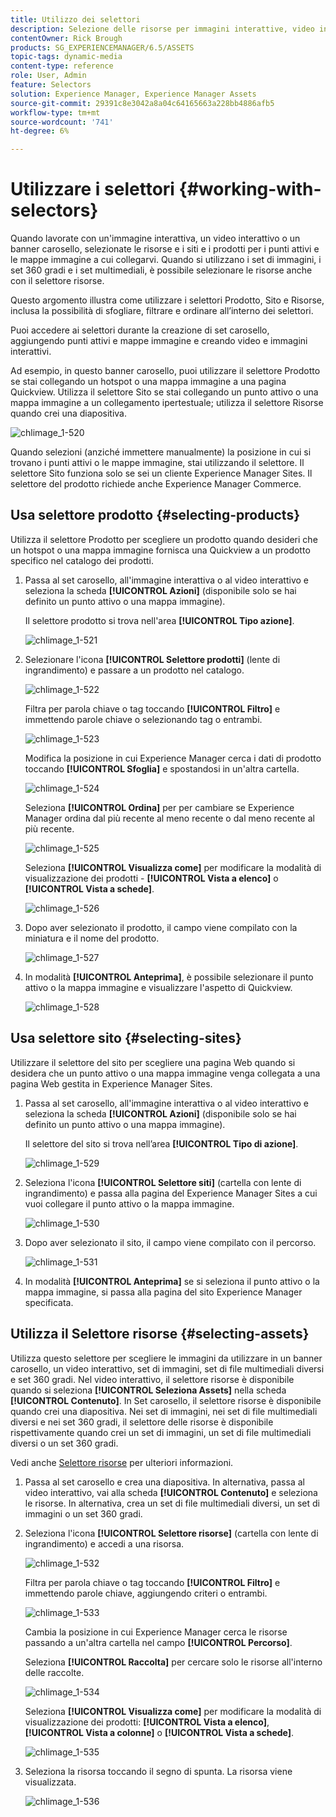 ```yaml
---
title: Utilizzo dei selettori
description: Selezione delle risorse per immagini interattive, video interattivi e banner a carosello
contentOwner: Rick Brough
products: SG_EXPERIENCEMANAGER/6.5/ASSETS
topic-tags: dynamic-media
content-type: reference
role: User, Admin
feature: Selectors
solution: Experience Manager, Experience Manager Assets
source-git-commit: 29391c8e3042a8a04c64165663a228bb4886afb5
workflow-type: tm+mt
source-wordcount: '741'
ht-degree: 6%

---
```


# Utilizzare i selettori {#working-with-selectors}

Quando lavorate con un&#39;immagine interattiva, un video interattivo o un banner carosello, selezionate le risorse e i siti e i prodotti per i punti attivi e le mappe immagine a cui collegarvi. Quando si utilizzano i set di immagini, i set 360 gradi e i set multimediali, è possibile selezionare le risorse anche con il selettore risorse.

Questo argomento illustra come utilizzare i selettori Prodotto, Sito e Risorse, inclusa la possibilità di sfogliare, filtrare e ordinare all’interno dei selettori.

Puoi accedere ai selettori durante la creazione di set carosello, aggiungendo punti attivi e mappe immagine e creando video e immagini interattivi.

Ad esempio, in questo banner carosello, puoi utilizzare il selettore Prodotto se stai collegando un hotspot o una mappa immagine a una pagina Quickview. Utilizza il selettore Sito se stai collegando un punto attivo o una mappa immagine a un collegamento ipertestuale; utilizza il selettore Risorse quando crei una diapositiva.

![chlimage_1-520](assets/chlimage_1-520.png)

Quando selezioni (anziché immettere manualmente) la posizione in cui si trovano i punti attivi o le mappe immagine, stai utilizzando il selettore. Il selettore Sito funziona solo se sei un cliente Experience Manager Sites. Il selettore del prodotto richiede anche Experience Manager Commerce.

## Usa selettore prodotto {#selecting-products}

Utilizza il selettore Prodotto per scegliere un prodotto quando desideri che un hotspot o una mappa immagine fornisca una Quickview a un prodotto specifico nel catalogo dei prodotti.

1. Passa al set carosello, all&#39;immagine interattiva o al video interattivo e seleziona la scheda **[!UICONTROL Azioni]** (disponibile solo se hai definito un punto attivo o una mappa immagine).

   Il selettore prodotto si trova nell&#39;area **[!UICONTROL Tipo azione]**.

   ![chlimage_1-521](assets/chlimage_1-521.png)

1. Selezionare l&#39;icona **[!UICONTROL Selettore prodotti]** (lente di ingrandimento) e passare a un prodotto nel catalogo.

   ![chlimage_1-522](assets/chlimage_1-522.png)

   Filtra per parola chiave o tag toccando **[!UICONTROL Filtro]** e immettendo parole chiave o selezionando tag o entrambi.

   ![chlimage_1-523](assets/chlimage_1-523.png)

   Modifica la posizione in cui Experience Manager cerca i dati di prodotto toccando **[!UICONTROL Sfoglia]** e spostandosi in un&#39;altra cartella.

   ![chlimage_1-524](assets/chlimage_1-524.png)

   Seleziona **[!UICONTROL Ordina]** per per cambiare se Experience Manager ordina dal più recente al meno recente o dal meno recente al più recente.

   ![chlimage_1-525](assets/chlimage_1-525.png)

   Seleziona **[!UICONTROL Visualizza come]** per modificare la modalità di visualizzazione dei prodotti - **[!UICONTROL Vista a elenco]** o **[!UICONTROL Vista a schede]**.

   ![chlimage_1-526](assets/chlimage_1-526.png)

1. Dopo aver selezionato il prodotto, il campo viene compilato con la miniatura e il nome del prodotto.

   ![chlimage_1-527](assets/chlimage_1-527.png)

1. In modalità **[!UICONTROL Anteprima]**, è possibile selezionare il punto attivo o la mappa immagine e visualizzare l&#39;aspetto di Quickview.

   ![chlimage_1-528](assets/chlimage_1-528.png)

## Usa selettore sito {#selecting-sites}

Utilizzare il selettore del sito per scegliere una pagina Web quando si desidera che un punto attivo o una mappa immagine venga collegata a una pagina Web gestita in Experience Manager Sites.

1. Passa al set carosello, all&#39;immagine interattiva o al video interattivo e seleziona la scheda **[!UICONTROL Azioni]** (disponibile solo se hai definito un punto attivo o una mappa immagine).

   Il selettore del sito si trova nell’area **[!UICONTROL Tipo di azione]**.

   ![chlimage_1-529](assets/chlimage_1-529.png)

1. Seleziona l&#39;icona **[!UICONTROL Selettore siti]** (cartella con lente di ingrandimento) e passa alla pagina del Experience Manager Sites a cui vuoi collegare il punto attivo o la mappa immagine.

   ![chlimage_1-530](assets/chlimage_1-530.png)

1. Dopo aver selezionato il sito, il campo viene compilato con il percorso.

   ![chlimage_1-531](assets/chlimage_1-531.png)

1. In modalità **[!UICONTROL Anteprima]** se si seleziona il punto attivo o la mappa immagine, si passa alla pagina del sito Experience Manager specificata.

## Utilizza il Selettore risorse {#selecting-assets}

Utilizza questo selettore per scegliere le immagini da utilizzare in un banner carosello, un video interattivo, set di immagini, set di file multimediali diversi e set 360 gradi. Nel video interattivo, il selettore risorse è disponibile quando si seleziona **[!UICONTROL Seleziona Assets]** nella scheda **[!UICONTROL Contenuto]**. In Set carosello, il selettore risorse è disponibile quando crei una diapositiva. Nei set di immagini, nei set di file multimediali diversi e nei set 360 gradi, il selettore delle risorse è disponibile rispettivamente quando crei un set di immagini, un set di file multimediali diversi o un set 360 gradi.

Vedi anche [Selettore risorse](search-assets.md#assetpicker) per ulteriori informazioni.

1. Passa al set carosello e crea una diapositiva. In alternativa, passa al video interattivo, vai alla scheda **[!UICONTROL Contenuto]** e seleziona le risorse. In alternativa, crea un set di file multimediali diversi, un set di immagini o un set 360 gradi.
1. Seleziona l&#39;icona **[!UICONTROL Selettore risorse]** (cartella con lente di ingrandimento) e accedi a una risorsa.

   ![chlimage_1-532](assets/chlimage_1-532.png)

   Filtra per parola chiave o tag toccando **[!UICONTROL Filtro]** e immettendo parole chiave, aggiungendo criteri o entrambi.

   ![chlimage_1-533](assets/chlimage_1-533.png)

   Cambia la posizione in cui Experience Manager cerca le risorse passando a un&#39;altra cartella nel campo **[!UICONTROL Percorso]**.

   Seleziona **[!UICONTROL Raccolta]** per cercare solo le risorse all&#39;interno delle raccolte.

   ![chlimage_1-534](assets/chlimage_1-534.png)

   Seleziona **[!UICONTROL Visualizza come]** per modificare la modalità di visualizzazione dei prodotti: **[!UICONTROL Vista a elenco]**, **[!UICONTROL Vista a colonne]** o **[!UICONTROL Vista a schede]**.

   ![chlimage_1-535](assets/chlimage_1-535.png)

1. Seleziona la risorsa toccando il segno di spunta. La risorsa viene visualizzata.

   ![chlimage_1-536](assets/chlimage_1-536.png)
